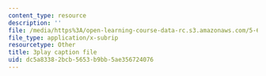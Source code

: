 ```yaml
---
content_type: resource
description: ''
file: /media/https%3A/open-learning-course-data-rc.s3.amazonaws.com/5-60-thermodynamics-kinetics-spring-2008/dc5a83382bcb5653b9bb5ae356724076_RUz-DJz3--I.vtt
file_type: application/x-subrip
resourcetype: Other
title: 3play caption file
uid: dc5a8338-2bcb-5653-b9bb-5ae356724076
---
```

